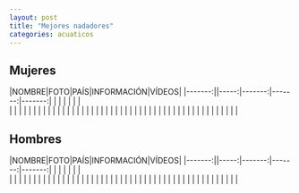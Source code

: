 ```yaml
---
layout: post
title: "Mejores nadadores"
categories: acuaticos
---
```


## Mujeres

|NOMBRE|FOTO|PAÍS|INFORMACIÓN|VÍDEOS|
|-------:||-----:|-------:|-------:|-------:|
|        |       |        |        |        |  
|        |       |        |        |        | 
|        |       |        |        |        | 
|        |       |        |        |        | 
|        |       |        |        |        | 
|        |       |        |        |        | 
|        |       |        |        |        | 
|        |       |        |        |        | 
|        |       |        |        |        | 


## Hombres 

|NOMBRE|FOTO|PAÍS|INFORMACIÓN|VÍDEOS|
|-------:||-----:|-------:|-------:|-------:|
|        |       |        |        |        |  
|        |       |        |        |        | 
|        |       |        |        |        | 
|        |       |        |        |        | 
|        |       |        |        |        | 
|        |       |        |        |        | 
|        |       |        |        |        | 
|        |       |        |        |        | 
|        |       |        |        |        | 
